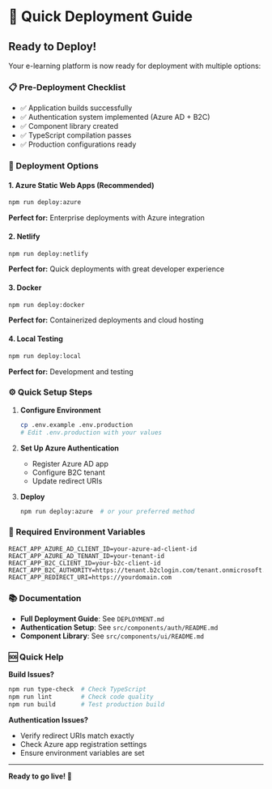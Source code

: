 # 🚀 Quick Deployment Guide

## Ready to Deploy!

Your e-learning platform is now ready for deployment with multiple options:

### 📋 Pre-Deployment Checklist
- ✅ Application builds successfully
- ✅ Authentication system implemented (Azure AD + B2C)
- ✅ Component library created
- ✅ TypeScript compilation passes
- ✅ Production configurations ready

### 🎯 Deployment Options

#### 1. **Azure Static Web Apps** (Recommended)
```bash
npm run deploy:azure
```
**Perfect for:** Enterprise deployments with Azure integration

#### 2. **Netlify** 
```bash
npm run deploy:netlify
```
**Perfect for:** Quick deployments with great developer experience

#### 3. **Docker**
```bash
npm run deploy:docker
```
**Perfect for:** Containerized deployments and cloud hosting

#### 4. **Local Testing**
```bash
npm run deploy:local
```
**Perfect for:** Development and testing

### ⚙️ Quick Setup Steps

1. **Configure Environment**
   ```bash
   cp .env.example .env.production
   # Edit .env.production with your values
   ```

2. **Set Up Azure Authentication**
   - Register Azure AD app
   - Configure B2C tenant
   - Update redirect URIs

3. **Deploy**
   ```bash
   npm run deploy:azure  # or your preferred method
   ```

### 🔧 Required Environment Variables

```env
REACT_APP_AZURE_AD_CLIENT_ID=your-azure-ad-client-id
REACT_APP_AZURE_AD_TENANT_ID=your-tenant-id
REACT_APP_B2C_CLIENT_ID=your-b2c-client-id
REACT_APP_B2C_AUTHORITY=https://tenant.b2clogin.com/tenant.onmicrosoft.com/B2C_1_signupsignin
REACT_APP_REDIRECT_URI=https://yourdomain.com
```

### 📚 Documentation

- **Full Deployment Guide**: See `DEPLOYMENT.md`
- **Authentication Setup**: See `src/components/auth/README.md`
- **Component Library**: See `src/components/ui/README.md`

### 🆘 Quick Help

**Build Issues?**
```bash
npm run type-check  # Check TypeScript
npm run lint        # Check code quality
npm run build       # Test production build
```

**Authentication Issues?**
- Verify redirect URIs match exactly
- Check Azure app registration settings
- Ensure environment variables are set

---

**Ready to go live! 🌟**